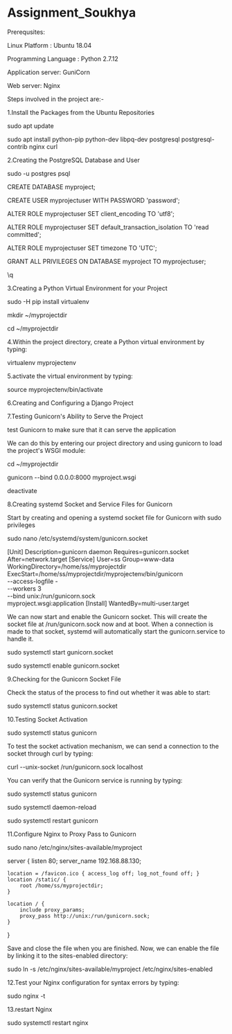 # Assignment_Soukhya

Prerequsites:

Linux Platform : Ubuntu 18.04

Programming Language : Python 2.7.12

Application server: GuniCorn

Web server: Nginx

Steps involved in the project are:-

1.Install the Packages from the Ubuntu Repositories

sudo apt update

sudo apt install python-pip python-dev libpq-dev postgresql postgresql-contrib nginx curl

2.Creating the PostgreSQL Database and User

sudo -u postgres psql

CREATE DATABASE myproject;

CREATE USER myprojectuser WITH PASSWORD 'password';

ALTER ROLE myprojectuser SET client_encoding TO 'utf8';

ALTER ROLE myprojectuser SET default_transaction_isolation TO 'read committed';

ALTER ROLE myprojectuser SET timezone TO 'UTC';

GRANT ALL PRIVILEGES ON DATABASE myproject TO myprojectuser;

\q

3.Creating a Python Virtual Environment for your Project

sudo -H pip install virtualenv

mkdir ~/myprojectdir

cd ~/myprojectdir

4.Within the project directory, create a Python virtual environment by typing:

virtualenv myprojectenv

5.activate the virtual environment by typing:

source myprojectenv/bin/activate

6.Creating and Configuring a Django Project

7.Testing Gunicorn's Ability to Serve the Project

test Gunicorn to make sure that it can serve the application

We can do this by entering our project directory and using gunicorn to load the project's WSGI module:

cd ~/myprojectdir

gunicorn --bind 0.0.0.0:8000 myproject.wsgi

deactivate

8.Creating systemd Socket and Service Files for Gunicorn

Start by creating and opening a systemd socket file for Gunicorn with sudo privileges

sudo nano /etc/systemd/system/gunicorn.socket

[Unit]
Description=gunicorn daemon
Requires=gunicorn.socket
After=network.target
[Service]
User=ss
Group=www-data
WorkingDirectory=/home/ss/myprojectdir
ExecStart=/home/ss/myprojectdir/myprojectenv/bin/gunicorn \
          --access-logfile - \
          --workers 3 \
          --bind unix:/run/gunicorn.sock \
          myproject.wsgi:application
[Install]
WantedBy=multi-user.target

We can now start and enable the Gunicorn socket. This will create the socket file at /run/gunicorn.sock now and at boot. When a connection is made to that socket, systemd will automatically start the gunicorn.service to handle it.

sudo systemctl start gunicorn.socket

sudo systemctl enable gunicorn.socket

9.Checking for the Gunicorn Socket File

Check the status of the process to find out whether it was able to start:

sudo systemctl status gunicorn.socket

10.Testing Socket Activation

sudo systemctl status gunicorn

To test the socket activation mechanism, we can send a connection to the socket through curl by typing:

curl --unix-socket /run/gunicorn.sock localhost

You can verify that the Gunicorn service is running by typing:

sudo systemctl status gunicorn

sudo systemctl daemon-reload

sudo systemctl restart gunicorn

11.Configure Nginx to Proxy Pass to Gunicorn

sudo nano /etc/nginx/sites-available/myproject

server {
    listen 80;
    server_name 192.168.88.130;

    location = /favicon.ico { access_log off; log_not_found off; }
    location /static/ {
        root /home/ss/myprojectdir;
    }

    location / {
        include proxy_params;
        proxy_pass http://unix:/run/gunicorn.sock;
    }
}

Save and close the file when you are finished. Now, we can enable the file by linking it to the sites-enabled directory:

sudo ln -s /etc/nginx/sites-available/myproject /etc/nginx/sites-enabled

12.Test your Nginx configuration for syntax errors by typing:

sudo nginx -t

13.restart Nginx

sudo systemctl restart nginx

